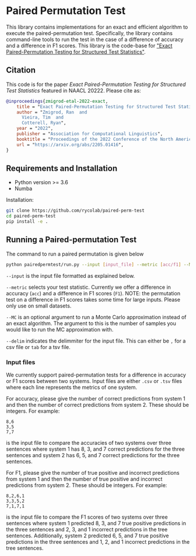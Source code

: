 # Paired Permutation Test
This library contains implementations for an exact and efficient algorithm to
execute the paired-permutation test. Specifically, the library contains command-line
tools to run the test in the case of a difference of accuracy and a difference in F1 scores.
This library is the code-base for ["Exact Paired-Permutation Testing for Structured Test Statistics"](https://arxiv.org/abs/2205.01416).

## Citation

This code is for the paper _Exact Paired-Permutation Testing for Structured Test Statistics_ featured in NAACL 20222.
Please cite as:

```bibtex
@inproceedings{zmigrod-etal-2022-exact,
    title = "Exact Paired-Permutation Testing for Structured Test Statisticse",
    author = "Zmigrod, Ran  and
      Vieira, Tim  and
      Cotterell, Ryan",
    year = "2022",
    publisher = "Association for Computational Linguistics",
    booktitle = "Proceedings of the 2022 Conference of the North American Chapter of the Association for Computational Linguistics: Human Language Technologies",
    url = "https://arxiv.org/abs/2205.01416",
}
```

## Requirements and Installation

* Python version >= 3.6
* Numba

Installation:
```bash
git clone https://github.com/rycolab/paired-perm-test
cd paired-perm-test
pip install -e .
```

## Running a Paired-permutation Test
The command to run a paired permutation is given below
```bash
python pairedpermtest/run.py --input [input_file] --metric [acc/f1] --MC [K] --delim [,/tab]
```
`--input` is the input file formatted as explained below. 

`--metric` selects your test statistic.
Currently we offer a difference in accuracy (`acc`) and a difference in F1 scores (`F1`).
NOTE: the permutation test on a difference in F1 scores takes some time for large inputs.
Please only use on small datasets.

`--MC` is an optional argument to run a Monte Carlo approximation
instead of an exact algorithm. The argument to this is the
number of samples you would like to run the MC approximation with.

`--delim` indicates the delimmiter for the input file.
This can either be `,` for a csv file or `tab` for a tsv file.

### Input files
We currently support paired-permutation tests for a difference
in accuracy or F1 scores between two systems.
Input files are either `.csv` or `.tsv` files where each
line represents the metrics of one system.

For accuracy, please give the number of correct predictions
from system 1 and then the number of correct predictions from system 2.
These should be integers.
For example:
```
8,6
3,5
7,7
```
is the input file to compare the accuracies of two systems over three sentences where
system 1 has 8, 3, and 7 correct predictions for the three sentences
and
system 2 has 6, 5, and 7 correct predictions for the three sentences.

For F1, please give the number of true positive and incorrect predictions
from system 1 and then the number of true positive and incorrect predictions from system 2.
These should be integers.
For example:
```
8,2,6,1
3,3,5,2
7,1,7,1
```
is the input file to compare the F1 scores of two systems over three sentences where
system 1 predicted 8, 3, and 7 true positive predictions
in the three sentences and 2, 3, and 1 incorrect predictions
in the tree sentences.
Additionally, 
system 2 predicted 6, 5, and 7 true positive predictions
in the three sentences and 1, 2, and 1 incorrect predictions
in the tree sentences.